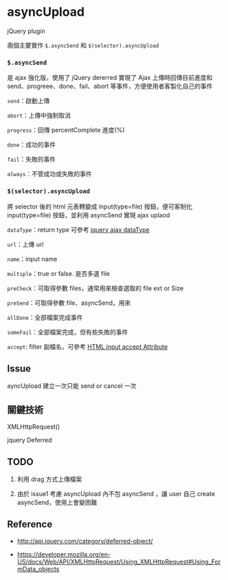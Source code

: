 asyncUpload
===========
jQuery plugin


兩個主要實作 `$.asyncSend` 和 `$(selector).asyncUpload`

### `$.asyncSend`
是 ajax 強化版，使用了 jQuery dererred 實現了 Ajax 上傳時回傳目前進度和 send、progreee、done、fail、abort 等事件，方便使用者客製化自己的事件

`send`：啟動上傳

`abort`：上傳中強制取消

`progress`：回傳 percentComplete 進度(%)

`done`：成功的事件

`fail`：失敗的事件

`always`：不管成功或失敗的事件

### `$(selector).asyncUpload`
將 selector 後的 html 元表轉變成 input(type=file) 按鈕，便可客制化 input(type=file) 按鈕，並利用 asyncSend 實現 ajax uplaod

`dataType`：return type 可參考 [jquery ajax dataType](http://api.jquery.com/jquery.ajax/)

`url`：上傳 url

`name`：input name

`multiple`：true or false. 是否多選 file

`preCheck`：可取得參數 files，通常用來檢查選取的 file ext or Size

`preSend`：可取得參數 file、asyncSend，用來

`allDone`：全部檔案完成事件

`someFail`：全部檔案完成，但有些失敗的事件

`accept`: filter 副檔名，可參考 [HTML input accept Attribute](http://www.w3schools.com/tags/att_input_accept.asp)


## Issue
ayncUpload 建立一次只能 send or cancel 一次

## 關鍵技術
XMLHttpRequest()

jquery Deferred

## TODO
1. 利用 drag 方式上傳檔案

2. 由於 issue1 考慮 asyncUpload 內不包 asyncSend ，讓 user 自己 create asyncSend，使用上會變困難

## Reference

* http://api.jquery.com/category/deferred-object/

* https://developer.mozilla.org/en-US/docs/Web/API/XMLHttpRequest/Using_XMLHttpRequest#Using_FormData_objects
